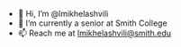 - 👋 Hi, I’m @lmikhelashvili
- 🌱 I’m currently a senior at Smith College
- 📫 Reach me at lmikhelashvili@smith.edu

<!---
lmikhelashvili/lmikhelashvili is a ✨ special ✨ repository because its `README.md` (this file) appears on your GitHub profile.
You can click the Preview link to take a look at your changes.
--->
